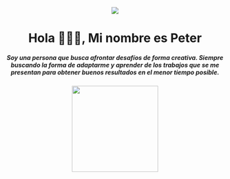<div id="header" align="center">
    <img src="https://user-images.githubusercontent.com/72949565/213952973-75298317-5087-4e0d-b5a4-dcf5c3024919.png">
    <h1 align="center">Hola 👨🏻‍💻, Mi nombre es Peter</h1>
    <h5 align="center">Soy una persona que busca afrontar desafíos de forma creativa. Siempre buscando la forma de adaptarme y aprender de los trabajos que se me               presentan para obtener buenos resultados en el menor tiempo posible.</h5>
    <img src="https://media.giphy.com/media/ZvLUtG6BZkBi0/giphy.gif" width="200">
    
</div>
